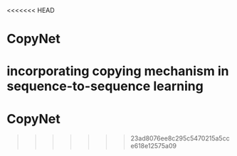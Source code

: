 <<<<<<< HEAD
# CopyNet
incorporating copying mechanism in sequence-to-sequence learning
=======
# CopyNet
>>>>>>> 23ad8076ee8c295c5470215a5cce618e12575a09
